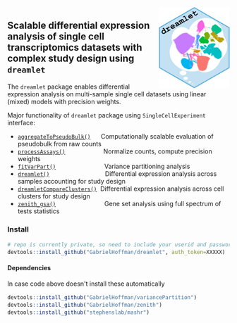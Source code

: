 
<img src="man/figures/logo.png" align="right" alt="" width="160" />

## Scalable differential expression analysis of single cell transcriptomics datasets with complex study design using `dreamlet` 

The `dreamlet` package enables differential expression analysis on multi-sample single cell datasets using linear (mixed) models with precision weights.

Major functionality of `dreamlet` package using `SingleCellExperiment` interface:

+ [`aggregateToPseudoBulk()`](https://gabrielhoffman.github.io/dreamlet/reference/aggregateToPseudoBulk.html)      Computationally scalable evaluation of pseudobulk from raw counts
+ [`processAssays()`](https://gabrielhoffman.github.io/dreamlet/reference/processAssays.html)                      Normalize counts, compute precision weights
+ [`fitVarPart()`](https://gabrielhoffman.github.io/dreamlet/reference/fitVarPart.html)                            Variance partitioning analysis
+ [`dreamlet()`](https://gabrielhoffman.github.io/dreamlet/reference/dreamlet.html)                                Differential expression analysis across samples accounting for study design
+ [`dreamletCompareClusters()`](https://gabrielhoffman.github.io/dreamlet/reference/dreamletCompareClusters.html)  Differential expression analysis across cell clusters  for study design
+ [`zenith_gsa()`](https://gabrielhoffman.github.io/dreamlet/reference/zenith_gsa.html)                            Gene set analysis using full spectrum of tests statistics


### Install
```r
# repo is currently private, so need to include your userid and password
devtools::install_github("GabrielHoffman/dreamlet", auth_token=XXXXX)
```

#### Dependencies
In case code above doesn't install these automatically
```r
devtools::install_github("GabrielHoffman/variancePartition")
devtools::install_github("GabrielHoffman/zenith")
devtools::install_github("stephenslab/mashr")
```


